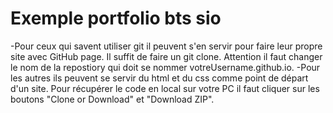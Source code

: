 # Exemple portfolio bts sio

-Pour ceux qui savent utiliser git il peuvent s'en servir pour faire leur propre site avec GitHub page. Il suffit de faire un git clone. Attention il faut changer le nom de la repostiory qui doit se nommer votreUsername.github.io.
-Pour les autres ils peuvent se servir du html et du css comme point de départ d'un site. Pour récupérer le code en local sur votre PC il faut cliquer sur les boutons "Clone or Download" et "Download ZIP".
